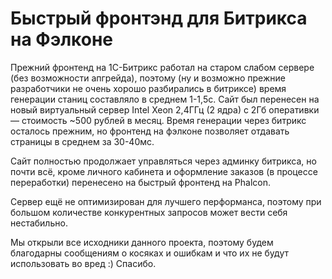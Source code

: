 # Быстрый фронтэнд для Битрикса на Фэлконе
Прежний фронтенд на 1С-Битрикс работал на старом слабом сервере (без возможности апгрейда), поэтому (ну и возможно прежние разработчики не очень хорошо разбирались в битриксе) время генерации станиц составляло в среднем 1-1,5с.
Сайт был перенесен на новый виртуальный сервер Intel Xeon 2,4ГГц (2 ядра) с 2Гб оперативки — стоимость ~500 рублей в месяц.
Время генерации через битрикс осталось прежним, но фронтенд на фэлконе позволяет отдавать страницы в среднем за 30-40мс.

Сайт полностью продолжает управляться через админку битрикса, но почти всё, кроме личного кабинета и оформление заказов (в процессе переработки) перенесено на быстрый фронтенд на Phalcon.

Сервер ещё не оптимизирован для лучшего перформанса, поэтому при большом количестве конкурентных запросов может вести себя нестабильно.

Мы открыли все исходники данного проекта, поэтому будем благодарны сообщениям о косяках и ошибкам и что их не будут использовать во вред :) Спасибо.